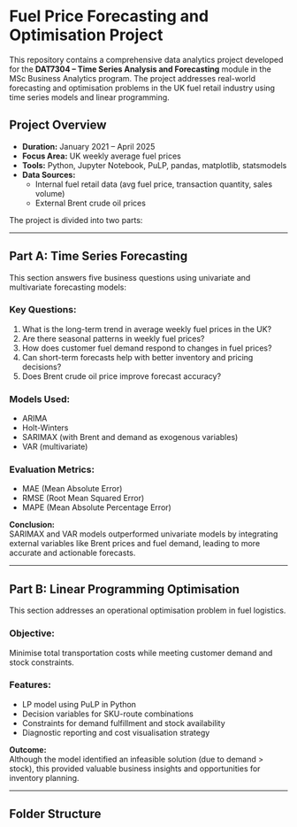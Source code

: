 # Fuel Price Forecasting and Optimisation Project

This repository contains a comprehensive data analytics project developed for the **DAT7304 – Time Series Analysis and Forecasting** module in the MSc Business Analytics program. The project addresses real-world forecasting and optimisation problems in the UK fuel retail industry using time series models and linear programming.

## Project Overview

- **Duration:** January 2021 – April 2025  
- **Focus Area:** UK weekly average fuel prices  
- **Tools:** Python, Jupyter Notebook, PuLP, pandas, matplotlib, statsmodels  
- **Data Sources:**  
  - Internal fuel retail data (avg fuel price, transaction quantity, sales volume)  
  - External Brent crude oil prices  

The project is divided into two parts:

---

## Part A: Time Series Forecasting

This section answers five business questions using univariate and multivariate forecasting models:

### Key Questions:
1. What is the long-term trend in average weekly fuel prices in the UK?
2. Are there seasonal patterns in weekly fuel prices?
3. How does customer fuel demand respond to changes in fuel prices?
4. Can short-term forecasts help with better inventory and pricing decisions?
5. Does Brent crude oil price improve forecast accuracy?

### Models Used:
- ARIMA
- Holt-Winters
- SARIMAX (with Brent and demand as exogenous variables)
- VAR (multivariate)

### Evaluation Metrics:
- MAE (Mean Absolute Error)  
- RMSE (Root Mean Squared Error)  
- MAPE (Mean Absolute Percentage Error)

**Conclusion:**  
SARIMAX and VAR models outperformed univariate models by integrating external variables like Brent prices and fuel demand, leading to more accurate and actionable forecasts.

---

## Part B: Linear Programming Optimisation

This section addresses an operational optimisation problem in fuel logistics.

### Objective:
Minimise total transportation costs while meeting customer demand and stock constraints.

### Features:
- LP model using PuLP in Python
- Decision variables for SKU-route combinations
- Constraints for demand fulfillment and stock availability
- Diagnostic reporting and cost visualisation strategy

**Outcome:**  
Although the model identified an infeasible solution (due to demand > stock), this provided valuable business insights and opportunities for inventory planning.

---

## Folder Structure


